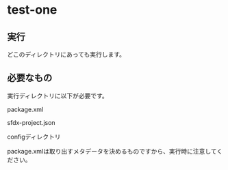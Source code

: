 # test-one
## 実行
どこのディレクトリにあっても実行します。
## 必要なもの
実行ディレクトリに以下が必要です。

package.xml

sfdx-project.json

configディレクトリ

package.xmlは取り出すメタデータを決めるものですから、実行時に注意してください。
